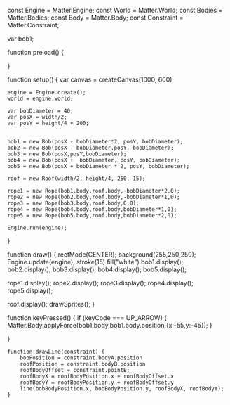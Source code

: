 const Engine = Matter.Engine;
const World = Matter.World;
const Bodies = Matter.Bodies;
const Body = Matter.Body;
const Constraint = Matter.Constraint;

var bob1;

function preload()
{
	
}

function setup() {
	var canvas = createCanvas(1000, 600);

	engine = Engine.create();
	world = engine.world;

	var bobDiameter = 40;
	var posX = width/2;
	var posY = height/4 + 200;


	bob1 = new Bob(posX - bobDiameter*2, posY, bobDiameter);
	bob2 = new Bob(posX - bobDiameter,posY, bobDiameter);
	bob3 = new Bob(posX,posY,bobDiameter);
	bob4 = new Bob(posX +  bobDiameter, posY, bobDiameter);
	bob5 = new Bob(posX + bobDiameter * 2, posY, bobDiameter);

	roof = new Roof(width/2, height/4, 250, 15);

	rope1 = new Rope(bob1.body,roof.body,-bobDiameter*2,0);
	rope2 = new Rope(bob2.body,roof.body,-bobDiameter*1,0);
	rope3 = new Rope(bob3.body,roof.body,0,0); 
 	rope4 = new Rope(bob4.body,roof.body,bobDiameter*1,0); 
	rope5 = new Rope(bob5.body,roof.body,bobDiameter*2,0);

	Engine.run(engine);
  
}


function draw() {
  rectMode(CENTER);
  background(255,250,250);
  Engine.update(engine);
  stroke(15)
  fill("white")
  bob1.display();
  bob2.display();
  bob3.display();
  bob4.display();
  bob5.display();

  rope1.display();
  rope2.display();
  rope3.display();
  rope4.display();
  rope5.display();

  roof.display();
  drawSprites();
}

function keyPressed() { 
	if (keyCode === UP_ARROW) 
	{ Matter.Body.applyForce(bob1.body,bob1.body.position,{x:-55,y:-45}); } 

}

	function drawLine(constraint) { 
		bobPosition = constraint.bodyA.position 
		roofPosition = constraint.bodyB.position 
		roofBodyOffset = constraint.pointB; 
		roofBodyX = roofBodyPosition.x + roofBodyOffset.x 
		roofBodyY = roofBodyPosition.y + roofBodyOffset.y 
		line(bobBodyPosition.x, bobBodyPosition.y, roofBodyX, roofBodyY); 
	}

